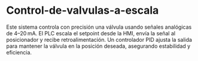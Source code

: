 # Control-de-valvulas-a-escala
Este sistema controla con precisión una válvula usando señales analógicas de 4–20 mA. El PLC escala el setpoint desde la HMI, envía la señal al posicionador y recibe retroalimentación. Un controlador PID ajusta la salida para mantener la válvula en la posición deseada, asegurando estabilidad y eficiencia.
